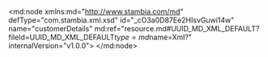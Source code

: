 <?xml version="1.0" encoding="UTF-8"?>
<md:node xmlns:md="http://www.stambia.com/md" defType="com.stambia.xml.xsd" id="_cO3a0D87Ee2HIsvGuwi14w" name="customerDetails" md:ref="resource.md#UUID_MD_XML_DEFAULT?fileId=UUID_MD_XML_DEFAULT$type=md$name=Xml?" internalVersion="v1.0.0">
  <attribute defType="com.stambia.xml.xsd.xsdReverseVersion" id="_cO5QAD87Ee2HIsvGuwi14w" value="1"/>
  <attribute defType="com.stambia.xml.xsd.xsdPath" id="_mnXgKz87Ee2HIsvGuwi14w" value="%{env:workspace_loc}%/Training/Files_In/Xml/customerDetails.xsd"/>
  <attribute defType="com.stambia.xml.xsd.prefixForElement" id="_mnXgLT87Ee2HIsvGuwi14w" value="unqualified"/>
  <attribute defType="com.stambia.xml.xsd.prefixForAttribute" id="_mnXgLj87Ee2HIsvGuwi14w" value="unqualified"/>
  <attribute defType="com.stambia.xml.xsd.targetNamespace" id="_mnXgLz87Ee2HIsvGuwi14w" value="http://semarchy.com/samples/management"/>
  <attribute defType="com.stambia.xml.xsd.xmlPath" id="_uMxK0D87Ee2HIsvGuwi14w" value="%{env:workspace_loc}%/Training/Files_Out/Xml/customerDetails.xml"/>
  <node defType="com.stambia.xml.namespace" id="_mnXfuD87Ee2HIsvGuwi14w" name="http://semarchy.com/samples/common">
    <attribute defType="com.stambia.xml.namespace.prefix" id="_mnXfuT87Ee2HIsvGuwi14w" value="com"/>
  </node>
  <node defType="com.stambia.xml.namespace" id="_mnXfuj87Ee2HIsvGuwi14w" name="http://semarchy.com/samples/management">
    <attribute defType="com.stambia.xml.namespace.prefix" id="_mnXfuz87Ee2HIsvGuwi14w" value="mgt"/>
  </node>
  <node defType="com.stambia.xml.namespace" id="_mnXfvD87Ee2HIsvGuwi14w" name="http://www.w3.org/2001/XMLSchema">
    <attribute defType="com.stambia.xml.namespace.prefix" id="_mnXfvT87Ee2HIsvGuwi14w" value="xs"/>
  </node>
  <node defType="com.stambia.xml.root" id="_mnXfvj87Ee2HIsvGuwi14w" name="customerDetails" position="0">
    <node defType="com.stambia.xml.sequence" id="_mnXfvz87Ee2HIsvGuwi14w" position="3">
      <attribute defType="com.stambia.xml.sequence.minOccurs" id="_mnXfwD87Ee2HIsvGuwi14w" value="1"/>
      <attribute defType="com.stambia.xml.sequence.maxOccurs" id="_mnXfwT87Ee2HIsvGuwi14w" value="1"/>
      <node defType="com.stambia.xml.element" id="_mnXfwj87Ee2HIsvGuwi14w" name="customer" position="0">
        <attribute defType="com.stambia.xml.element.minOccurs" id="_mnXfwz87Ee2HIsvGuwi14w" value="0"/>
        <attribute defType="com.stambia.xml.element.maxOccurs" id="_mnXfxD87Ee2HIsvGuwi14w" value="-1"/>
        <attribute defType="com.stambia.xml.element.originalType" id="_mnXfxT87Ee2HIsvGuwi14w" value="mgt:CustomerDetail"/>
        <node defType="com.stambia.xml.attribute" id="_mnXfxj87Ee2HIsvGuwi14w" name="customerId" position="0">
          <attribute defType="com.stambia.xml.attribute.type" id="_mnXfxz87Ee2HIsvGuwi14w" value="integer"/>
          <attribute defType="com.stambia.xml.attribute.originalType" id="_mnXfyD87Ee2HIsvGuwi14w" value="xs:integer"/>
          <attribute defType="com.stambia.xml.attribute.use" id="_mnXfyT87Ee2HIsvGuwi14w" value="optional"/>
        </node>
        <node defType="com.stambia.xml.attribute" id="_mnXfyj87Ee2HIsvGuwi14w" name="titleCode" position="1">
          <attribute defType="com.stambia.xml.attribute.type" id="_mnXfyz87Ee2HIsvGuwi14w" value="string"/>
          <attribute defType="com.stambia.xml.attribute.originalType" id="_mnXfzD87Ee2HIsvGuwi14w" value="xs:string"/>
          <attribute defType="com.stambia.xml.attribute.use" id="_mnXfzT87Ee2HIsvGuwi14w" value="optional"/>
        </node>
        <node defType="com.stambia.xml.attribute" id="_mnXfzj87Ee2HIsvGuwi14w" name="title" position="2">
          <attribute defType="com.stambia.xml.attribute.type" id="_mnXfzz87Ee2HIsvGuwi14w" value="string"/>
          <attribute defType="com.stambia.xml.attribute.originalType" id="_mnXf0D87Ee2HIsvGuwi14w" value="xs:string"/>
          <attribute defType="com.stambia.xml.attribute.use" id="_mnXf0T87Ee2HIsvGuwi14w" value="optional"/>
        </node>
        <node defType="com.stambia.xml.attribute" id="_mnXf0j87Ee2HIsvGuwi14w" name="firstName" position="3">
          <attribute defType="com.stambia.xml.attribute.type" id="_mnXf0z87Ee2HIsvGuwi14w" value="string"/>
          <attribute defType="com.stambia.xml.attribute.originalType" id="_mnXf1D87Ee2HIsvGuwi14w" value="xs:string"/>
          <attribute defType="com.stambia.xml.attribute.use" id="_mnXf1T87Ee2HIsvGuwi14w" value="optional"/>
        </node>
        <node defType="com.stambia.xml.attribute" id="_mnXf1j87Ee2HIsvGuwi14w" name="lastName" position="4">
          <attribute defType="com.stambia.xml.attribute.type" id="_mnXf1z87Ee2HIsvGuwi14w" value="string"/>
          <attribute defType="com.stambia.xml.attribute.originalType" id="_mnXf2D87Ee2HIsvGuwi14w" value="xs:string"/>
          <attribute defType="com.stambia.xml.attribute.use" id="_mnXf2T87Ee2HIsvGuwi14w" value="optional"/>
        </node>
        <node defType="com.stambia.xml.attribute" id="_mnXf2j87Ee2HIsvGuwi14w" name="company" position="5">
          <attribute defType="com.stambia.xml.attribute.type" id="_mnXf2z87Ee2HIsvGuwi14w" value="string"/>
          <attribute defType="com.stambia.xml.attribute.originalType" id="_mnXf3D87Ee2HIsvGuwi14w" value="xs:string"/>
          <attribute defType="com.stambia.xml.attribute.use" id="_mnXf3T87Ee2HIsvGuwi14w" value="optional"/>
        </node>
        <node defType="com.stambia.xml.attribute" id="_mnXf3j87Ee2HIsvGuwi14w" name="birthDate" position="6">
          <attribute defType="com.stambia.xml.attribute.type" id="_mnXf3z87Ee2HIsvGuwi14w" value="dateTime"/>
          <attribute defType="com.stambia.xml.attribute.originalType" id="_mnXf4D87Ee2HIsvGuwi14w" value="xs:dateTime"/>
          <attribute defType="com.stambia.xml.attribute.use" id="_mnXf4T87Ee2HIsvGuwi14w" value="optional"/>
        </node>
        <node defType="com.stambia.xml.sequence" id="_mnXf4j87Ee2HIsvGuwi14w" position="10">
          <attribute defType="com.stambia.xml.sequence.minOccurs" id="_mnXf4z87Ee2HIsvGuwi14w" value="1"/>
          <attribute defType="com.stambia.xml.sequence.maxOccurs" id="_mnXf5D87Ee2HIsvGuwi14w" value="1"/>
          <node defType="com.stambia.xml.element" id="_mnXf5T87Ee2HIsvGuwi14w" name="address" position="0">
            <attribute defType="com.stambia.xml.element.minOccurs" id="_mnXf5j87Ee2HIsvGuwi14w" value="0"/>
            <attribute defType="com.stambia.xml.element.maxOccurs" id="_mnXf5z87Ee2HIsvGuwi14w" value="-1"/>
            <attribute defType="com.stambia.xml.element.originalType" id="_mnXf6D87Ee2HIsvGuwi14w" value="com:Address"/>
            <node defType="com.stambia.xml.attribute" id="_mnXf6T87Ee2HIsvGuwi14w" name="addressId" position="0">
              <attribute defType="com.stambia.xml.attribute.type" id="_mnXf6j87Ee2HIsvGuwi14w" value="integer"/>
              <attribute defType="com.stambia.xml.attribute.originalType" id="_mnXf6z87Ee2HIsvGuwi14w" value="xs:integer"/>
              <attribute defType="com.stambia.xml.attribute.use" id="_mnXf7D87Ee2HIsvGuwi14w" value="optional"/>
            </node>
            <node defType="com.stambia.xml.attribute" id="_mnXf7T87Ee2HIsvGuwi14w" name="addressDetails" position="1">
              <attribute defType="com.stambia.xml.attribute.type" id="_mnXf7j87Ee2HIsvGuwi14w" value="string"/>
              <attribute defType="com.stambia.xml.attribute.originalType" id="_mnXf7z87Ee2HIsvGuwi14w" value="xs:string"/>
              <attribute defType="com.stambia.xml.attribute.use" id="_mnXf8D87Ee2HIsvGuwi14w" value="optional"/>
            </node>
            <node defType="com.stambia.xml.attribute" id="_mnXf8T87Ee2HIsvGuwi14w" name="zipCode" position="2">
              <attribute defType="com.stambia.xml.attribute.type" id="_mnXf8j87Ee2HIsvGuwi14w" value="string"/>
              <attribute defType="com.stambia.xml.attribute.originalType" id="_mnXf8z87Ee2HIsvGuwi14w" value="xs:string"/>
              <attribute defType="com.stambia.xml.attribute.use" id="_mnXf9D87Ee2HIsvGuwi14w" value="optional"/>
            </node>
            <node defType="com.stambia.xml.attribute" id="_mnXf9T87Ee2HIsvGuwi14w" name="city" position="3">
              <attribute defType="com.stambia.xml.attribute.type" id="_mnXf9j87Ee2HIsvGuwi14w" value="string"/>
              <attribute defType="com.stambia.xml.attribute.originalType" id="_mnXf9z87Ee2HIsvGuwi14w" value="xs:string"/>
              <attribute defType="com.stambia.xml.attribute.use" id="_mnXf-D87Ee2HIsvGuwi14w" value="optional"/>
            </node>
            <node defType="com.stambia.xml.attribute" id="_mnXf-T87Ee2HIsvGuwi14w" name="stateCode" position="4">
              <attribute defType="com.stambia.xml.attribute.type" id="_mnXf-j87Ee2HIsvGuwi14w" value="string"/>
              <attribute defType="com.stambia.xml.attribute.originalType" id="_mnXf-z87Ee2HIsvGuwi14w" value="xs:string"/>
              <attribute defType="com.stambia.xml.attribute.use" id="_mnXf_D87Ee2HIsvGuwi14w" value="optional"/>
            </node>
          </node>
          <node defType="com.stambia.xml.element" id="_mnXf_T87Ee2HIsvGuwi14w" name="phone" position="1">
            <attribute defType="com.stambia.xml.element.minOccurs" id="_mnXf_j87Ee2HIsvGuwi14w" value="0"/>
            <attribute defType="com.stambia.xml.element.maxOccurs" id="_mnXf_z87Ee2HIsvGuwi14w" value="-1"/>
            <attribute defType="com.stambia.xml.element.originalType" id="_mnXgAD87Ee2HIsvGuwi14w" value="com:Phone"/>
            <node defType="com.stambia.xml.attribute" id="_mnXgAT87Ee2HIsvGuwi14w" name="phoneId" position="0">
              <attribute defType="com.stambia.xml.attribute.type" id="_mnXgAj87Ee2HIsvGuwi14w" value="integer"/>
              <attribute defType="com.stambia.xml.attribute.originalType" id="_mnXgAz87Ee2HIsvGuwi14w" value="xs:integer"/>
              <attribute defType="com.stambia.xml.attribute.use" id="_mnXgBD87Ee2HIsvGuwi14w" value="optional"/>
            </node>
            <node defType="com.stambia.xml.attribute" id="_mnXgBT87Ee2HIsvGuwi14w" name="phoneTypeCode" position="1">
              <attribute defType="com.stambia.xml.attribute.type" id="_mnXgBj87Ee2HIsvGuwi14w" value="string"/>
              <attribute defType="com.stambia.xml.attribute.originalType" id="_mnXgBz87Ee2HIsvGuwi14w" value="xs:string"/>
              <attribute defType="com.stambia.xml.attribute.use" id="_mnXgCD87Ee2HIsvGuwi14w" value="optional"/>
            </node>
            <node defType="com.stambia.xml.attribute" id="_mnXgCT87Ee2HIsvGuwi14w" name="phoneNumber" position="2">
              <attribute defType="com.stambia.xml.attribute.type" id="_mnXgCj87Ee2HIsvGuwi14w" value="string"/>
              <attribute defType="com.stambia.xml.attribute.originalType" id="_mnXgCz87Ee2HIsvGuwi14w" value="xs:string"/>
              <attribute defType="com.stambia.xml.attribute.use" id="_mnXgDD87Ee2HIsvGuwi14w" value="optional"/>
            </node>
            <node defType="com.stambia.xml.attribute" id="_mnXgDT87Ee2HIsvGuwi14w" name="phoneType" position="3">
              <attribute defType="com.stambia.xml.attribute.type" id="_mnXgDj87Ee2HIsvGuwi14w" value="string"/>
              <attribute defType="com.stambia.xml.attribute.originalType" id="_mnXgDz87Ee2HIsvGuwi14w" value="xs:string"/>
              <attribute defType="com.stambia.xml.attribute.use" id="_mnXgED87Ee2HIsvGuwi14w" value="optional"/>
            </node>
            <node defType="com.stambia.xml.attribute" id="_mnXgET87Ee2HIsvGuwi14w" name="phoningAllowed" position="4">
              <attribute defType="com.stambia.xml.attribute.type" id="_mnXgEj87Ee2HIsvGuwi14w" value="boolean"/>
              <attribute defType="com.stambia.xml.attribute.originalType" id="_mnXgEz87Ee2HIsvGuwi14w" value="xs:boolean"/>
              <attribute defType="com.stambia.xml.attribute.use" id="_mnXgFD87Ee2HIsvGuwi14w" value="optional"/>
            </node>
          </node>
          <node defType="com.stambia.xml.element" id="_mnXgFT87Ee2HIsvGuwi14w" name="email" position="2">
            <attribute defType="com.stambia.xml.element.minOccurs" id="_mnXgFj87Ee2HIsvGuwi14w" value="0"/>
            <attribute defType="com.stambia.xml.element.maxOccurs" id="_mnXgFz87Ee2HIsvGuwi14w" value="-1"/>
            <attribute defType="com.stambia.xml.element.originalType" id="_mnXgGD87Ee2HIsvGuwi14w" value="com:Email"/>
            <node defType="com.stambia.xml.attribute" id="_mnXgGT87Ee2HIsvGuwi14w" name="emailId" position="0">
              <attribute defType="com.stambia.xml.attribute.type" id="_mnXgGj87Ee2HIsvGuwi14w" value="integer"/>
              <attribute defType="com.stambia.xml.attribute.originalType" id="_mnXgGz87Ee2HIsvGuwi14w" value="xs:integer"/>
              <attribute defType="com.stambia.xml.attribute.use" id="_mnXgHD87Ee2HIsvGuwi14w" value="optional"/>
            </node>
            <node defType="com.stambia.xml.attribute" id="_mnXgHT87Ee2HIsvGuwi14w" name="emailAddress" position="1">
              <attribute defType="com.stambia.xml.attribute.type" id="_mnXgHj87Ee2HIsvGuwi14w" value="string"/>
              <attribute defType="com.stambia.xml.attribute.originalType" id="_mnXgHz87Ee2HIsvGuwi14w" value="xs:string"/>
              <attribute defType="com.stambia.xml.attribute.use" id="_mnXgID87Ee2HIsvGuwi14w" value="optional"/>
            </node>
            <node defType="com.stambia.xml.attribute" id="_mnXgIT87Ee2HIsvGuwi14w" name="emailType" position="2">
              <attribute defType="com.stambia.xml.attribute.type" id="_mnXgIj87Ee2HIsvGuwi14w" value="string"/>
              <attribute defType="com.stambia.xml.attribute.originalType" id="_mnXgIz87Ee2HIsvGuwi14w" value="xs:string"/>
              <attribute defType="com.stambia.xml.attribute.use" id="_mnXgJD87Ee2HIsvGuwi14w" value="optional"/>
            </node>
            <node defType="com.stambia.xml.attribute" id="_mnXgJT87Ee2HIsvGuwi14w" name="mailingAllowed" position="3">
              <attribute defType="com.stambia.xml.attribute.type" id="_mnXgJj87Ee2HIsvGuwi14w" value="boolean"/>
              <attribute defType="com.stambia.xml.attribute.originalType" id="_mnXgJz87Ee2HIsvGuwi14w" value="xs:boolean"/>
              <attribute defType="com.stambia.xml.attribute.use" id="_mnXgKD87Ee2HIsvGuwi14w" value="optional"/>
            </node>
          </node>
        </node>
      </node>
    </node>
  </node>
</md:node>